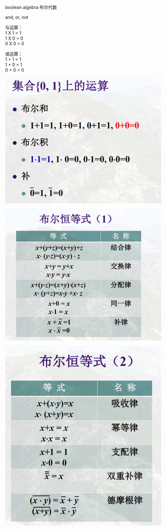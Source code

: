 boolean algebra 布尔代数

and, or, not

与运算：  
1 X 1 = 1  
1 X 0 = 0  
0 X 0 = 0  

或运算：  
1 + 1 = 1  
1 + 0 = 1  
0 + 0 = 0  

![1](./pic/1.png) 

![2](./pic/2.png) 

![3](./pic/3.png) 
